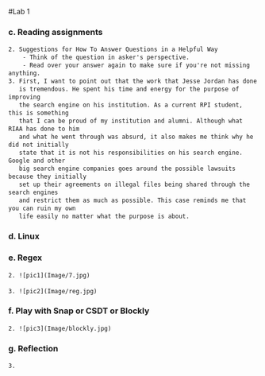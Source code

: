 #Lab 1


### c. Reading assignments
	2. Suggestions for How To Answer Questions in a Helpful Way
		- Think of the question in asker's perspective.
		- Read over your answer again to make sure if you're not missing anything.
	3. First, I want to point out that the work that Jesse Jordan has done
	   is tremendous. He spent his time and energy for the purpose of improving
	   the search engine on his institution. As a current RPI student, this is something
	   that I can be proud of my institution and alumni. Although what RIAA has done to him
	   and what he went through was absurd, it also makes me think why he did not initially
	   state that it is not his responsibilities on his search engine. Google and other 
	   big search engine companies goes around the possible lawsuits because they initially
	   set up their agreements on illegal files being shared through the search engines
	   and restrict them as much as possible. This case reminds me that you can ruin my own
	   life easily no matter what the purpose is about.
	   
### d. Linux

### e. Regex
	2. ![pic1](Image/7.jpg)
	 
	3. ![pic2](Image/reg.jpg)

### f. Play with Snap or CSDT or Blockly
	2. ![pic3](Image/blockly.jpg)

### g. Reflection
	3.